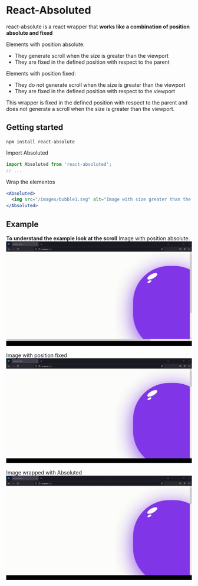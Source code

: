 # React-Absoluted

react-absolute is a react wrapper that **works like a combination of position absolute and fixed**

Elements with position absolute:
- They generate scroll when the size is greater than the viewport
- They are fixed in the defined position with respect to the parent

Elements with position fixed:
- They do not generate scroll when the size is greater than the viewport
- They are fixed in the defined position with respect to the viewport

This wrapper is fixed in the defined position with respect to the parent and does not generate a scroll when the size is greater than the viewport.

## Getting started

```shell
npm install react-absolute
```

Import Absoluted

```jsx
import Absoluted from 'react-absoluted';
// ...
```

Wrap the elementos
```jsx
<Absoluted>
  <img src="/images/bubble1.svg" alt="Image with size greater than the viewport"/>
</Absoluted>
```
## Example
**To understand the example look at the scroll**
Image with position absolute.
![Bubble 1](https://github.com/ccencisoj/react-absoluted/blob/main/docs/images/bubble1.gif)

Image with position fixed
![Bubble 2](https://github.com/ccencisoj/react-absoluted/blob/main/docs/images/bubble2.gif)

Image wrapped with Absoluted
!["Bubble 3"](https://github.com/ccencisoj/react-absoluted/blob/main/docs/images/bubble3.gif)
